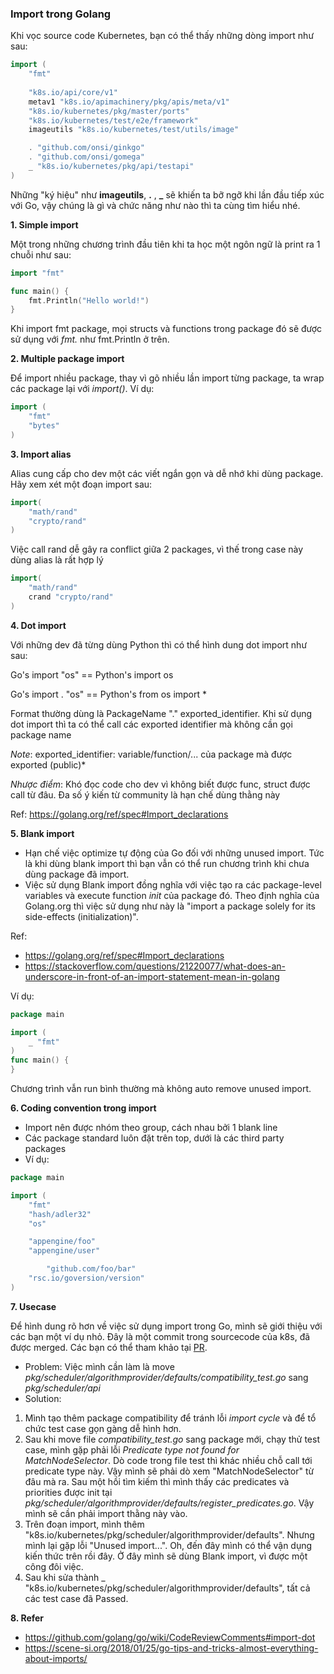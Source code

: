 ### Import trong Golang
Khi vọc source code Kubernetes, bạn có thể thấy những dòng import như sau:
```go
import (
	"fmt"
	
	"k8s.io/api/core/v1"
	metav1 "k8s.io/apimachinery/pkg/apis/meta/v1"
	"k8s.io/kubernetes/pkg/master/ports"
	"k8s.io/kubernetes/test/e2e/framework"
	imageutils "k8s.io/kubernetes/test/utils/image"

	. "github.com/onsi/ginkgo"
	. "github.com/onsi/gomega"
	_ "k8s.io/kubernetes/pkg/api/testapi"
)
```
Những "ký hiệu" như **imageutils**, **.** , **_** sẽ khiến ta bỡ ngỡ khi lần đầu tiếp xúc với Go, vậy chúng là gì và chức năng như nào thì ta cùng tìm hiểu nhé.

**1. Simple import**

Một trong những chương trình đầu tiên khi ta học một ngôn ngữ là print ra 1 chuỗi như sau:
```go
import "fmt"

func main() {
    fmt.Println("Hello world!")
}
```
Khi import fmt package, mọi structs và functions trong package đó sẽ được sử dụng với *fmt.* như fmt.Println ở trên.

**2. Multiple package import**

Để import nhiều package, thay vì gõ nhiều lần import từng package, ta wrap các package lại với *import()*. 
Ví dụ:
```go
import (
    "fmt"
    "bytes"
)
```

**3. Import alias**

Alias cung cấp cho dev một các viết ngắn gọn và dễ nhớ khi dùng package.
Hãy xem xét một đoạn import sau:
```go
import(
    "math/rand"
    "crypto/rand"
)
```
Việc call rand dễ gây ra conflict giữa 2 packages, vì thế trong case này dùng alias là rất hợp lý
```go
import(
    "math/rand"
    crand "crypto/rand"
)
```
**4. Dot import**

Với những dev đã từng dùng Python thì có thể hình dung dot import như sau:

Go's import "os" == Python's import os

Go's import . "os" == Python's from os import *

Format thường dùng là PackageName "." exported_identifier. 
Khi sử dụng dot import thì ta có thể call các exported identifier mà không cần gọi package name

*Note*: exported_identifier: variable/function/... của package mà được exported (public)*

*Nhược điểm*: Khó đọc code cho dev vì không biết được func, struct được call từ đâu. Đa số ý kiến từ community là hạn chế dùng thằng này

Ref: https://golang.org/ref/spec#Import_declarations

**5. Blank import**
- Hạn chế việc optimize tự động của Go đối với những unused import. Tức là khi dùng blank import thì bạn vẫn có thể run chương trình khi chưa dùng package đã import.
- Việc sử dụng Blank import đồng nghĩa với việc tạo ra các package-level variables và execute function *init* của package đó. Theo định nghĩa của Golang.org thì việc sử dụng như này là "import a package solely for its side-effects (initialization)". 

Ref: 
- https://golang.org/ref/spec#Import_declarations
- https://stackoverflow.com/questions/21220077/what-does-an-underscore-in-front-of-an-import-statement-mean-in-golang

Ví dụ:
```go
package main

import (
	_ "fmt"
)
func main() {
}

```
Chương trình vẫn run bình thường mà không auto remove unused import.

**6. Coding convention trong import**

- Import nên được nhóm theo group, cách nhau bởi 1 blank line
- Các package standard luôn đặt trên top, dưới là các third party packages
- Ví dụ:
```go
package main

import (
	"fmt"
	"hash/adler32"
	"os"

	"appengine/foo"
	"appengine/user"

        "github.com/foo/bar"
	"rsc.io/goversion/version"
)
```
**7. Usecase** 

Để hình dung rõ hơn về việc sử dụng import trong Go, mình sẽ giới thiệu với các bạn một ví dụ nhỏ.
Đây là một commit trong sourcecode của k8s, đã được merged. Các bạn có thể tham khảo tại [PR](https://github.com/kubernetes/kubernetes/pull/72014).
- Problem: Việc mình cần làm là move *pkg/scheduler/algorithmprovider/defaults/compatibility_test.go* sang *pkg/scheduler/api*
- Solution: 
1. Mình tạo thêm package compatibility để tránh lỗi *import cycle* và để tổ chức test case gọn gàng dễ hình hơn.
2. Sau khi move file *compatibility_test.go* sang package mới, chạy thử test case, mình gặp phải lỗi *Predicate type not found for MatchNodeSelector*. Dò code trong file test thì khác nhiều chỗ call tới predicate type này. Vậy mình sẽ phải dò xem "MatchNodeSelector" từ đâu mà ra. Sau một hồi tìm kiếm thì mình thấy các predicates và priorities được init tại *pkg/scheduler/algorithmprovider/defaults/register_predicates.go*. Vậy mình sẽ cần phải import thằng này vào.
3. Trên đoạn import, mình thêm "k8s.io/kubernetes/pkg/scheduler/algorithmprovider/defaults". Nhưng mình lại gặp lỗi "Unused import...". Oh, đến đây mình có thể vận dụng kiến thức trên rồi đây. Ở đây mình sẽ dùng Blank import, vì được một công đôi việc. 
4. Sau khi sửa thành _ "k8s.io/kubernetes/pkg/scheduler/algorithmprovider/defaults", tất cả các test case đã Passed.

**8. Refer**

- https://github.com/golang/go/wiki/CodeReviewComments#import-dot
- https://scene-si.org/2018/01/25/go-tips-and-tricks-almost-everything-about-imports/
